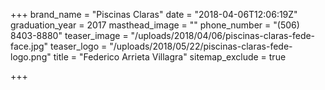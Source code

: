 +++
brand_name = "Piscinas Claras"
date = "2018-04-06T12:06:19Z"
graduation_year = 2017
masthead_image = ""
phone_number = "(506) 8403-8880"
teaser_image = "/uploads/2018/04/06/piscinas-claras-fede-face.jpg"
teaser_logo = "/uploads/2018/05/22/piscinas-claras-fede-logo.png"
title = "Federico Arrieta Villagra"
sitemap_exclude = true

+++
